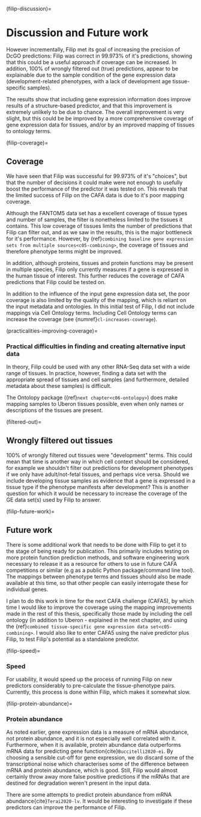 (filip-discussion)=
# Discussion and Future work
[//]: # (TODO: rewrite - this is out of date. Discuss the ever-changing GO ontology anotations and other issues relating to validation)

However incrementally, Filip met its goal of increasing the precision of DcGO predictions: Filip was correct in 99.973% of it's predictions, showing that this could be a useful approach if coverage can be increased.
In addition, 100% of wrongly filtered out (true) predictions, appear to be explainable due to the sample condition of the gene expression data (development-related phenotypes, with a lack of development age tissue-specific samples).

The results show that including gene expression information does improve results of a structure-based predictor, and that this improvement is extremely unlikely to be due to chance.
The overall improvement is very slight, but this could be be improved by a more comprehensive coverage of gene expression data for tissues, and/or by an improved mapping of tissues to ontology terms.

(filip-coverage)=
## Coverage
We have seen that Filip was successful for 99.973% of it's "choices", but that the number of decisions it could make were not enough to usefully boost the performance of the predictor it was tested on.
This reveals that the limited success of Filip on the CAFA data is due to it's poor mapping coverage. 

Although the FANTOM5 data set has a excellent coverage of tissue types and number of samples, the filter is nonetheless limited to the tissues it contains. 
This low coverage of tissues limits the number of predictions that Filip can filter out, and as we saw in the results, this is the major bottleneck for it's performance.
However, by {ref}`combining baseline gene expression sets from multiple sources<c05-combining>`, the coverage of tissues and therefore phenotype terms might be improved. 

In addition, although proteins, tissues and protein functions may be present in multiple species, Filip only currently measures if a gene is expressed in the human tissue of interest.
This further reduces the coverage of CAFA predictions that Filip could be tested on.

In addition to the influence of the input gene expression data set, the poor coverage is also limited by the quality of the mapping, which is reliant on the input metadata and ontologies.
In this initial test of Filip, I did not include mappings via Cell Ontology terms. 
Including Cell Ontology terms can increase the coverage (see {numref}`cl-increases-coverage`).

(practicalities-improving-coverage)=
### Practical difficulties in finding and creating alternative input data
In theory, Filip could be used with any other RNA-Seq data set with a wide range of tissues. 
In practice, however, finding a data set with the appropriate spread of tissues and cell samples (and furthermore, detailed metadata about these samples) is difficult.

The Ontolopy package ({ref}`next chapter<c06-ontolopy>`) does make mapping samples to Uberon tissues possible, even when only names or descriptions of the tissues are present. 

(filtered-out)=
## Wrongly filtered out tissues
100% of wrongly filtered out tissues were "development" terms. 
This could mean that time is another way in which cell context should be considered, for example we shouldn't filter out predictions for development phenotypes if we only have adult/not-fetal tissues, and perhaps vice versa.
Should we include developing tissue samples as evidence that a gene is expressed in a tissue type if the phenotype manifests after development?
This is another question for which it would be necessary to increase the coverage of the GE data set(s) used by Filip to answer.

(filip-future-work)=
## Future work
There is some additional work that needs to be done with Filip to get it to the stage of being ready for publication.
This primarily includes testing on more protein function prediction methods, and software engineering work necessary to release it as a resource for others to use in future CAFA competitions or similar (e.g as a public Python package/command line tool).
The mappings between phenotype terms and tissues should also be made available at this time, so that other people can easily interrogate these for individual genes.

I plan to do this work in time for the next CAFA challenge (CAFA5), by which time I would like to improve the coverage using the mapping improvements made in the rest of this thesis, specifically those made by including the cell ontology (in addition to Uberon - explained in the next chapter, and using the {ref}`combined tissue-specific gene expression data set<c05-combining>`.
I would also like to enter CAFA5 using the naive predictor plus Filip, to test Filip's potential as a standalone predictor.

(filip-speed)=
### Speed
For usability, it would speed up the process of running Filip on new predictors considerably to pre-calculate the tissue-phenotype pairs. Currently, this process is done within Filip, which makes it somewhat slow.

(filip-protein-abundance)=
### Protein abundance
As noted earlier, gene expression data is a measure of mRNA abundance, not protein abundance, and it is not especially well correlated with it. 
Furthermore, when it is available, protein abundance data outperforms mRNA data for predicting gene function{cite}`Buccitelli2020-ei`. 
By choosing a sensible cut-off for gene expression, we do discard some of the transcriptional noise which characterises some of the difference between mRNA and protein abundance, which is good.
Still, Filip would almost certainly throw away more false positive predictions if the mRNAs that are destined for degradation weren't present in the input data.

There are some attempts to predict protein abundance from mRNA abundance{cite}`Terai2020-lv`. 
It would be interesting to investigate if these predictors can improve the performance of Filip.
